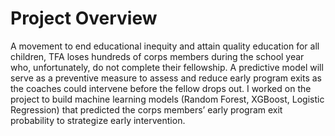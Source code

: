 # Project Overview

A movement to end educational inequity and attain quality education for all children, TFA loses hundreds of corps members during the school year who, unfortunately, do not complete their fellowship. A predictive model will serve as a preventive measure to assess and reduce early program exits as the coaches could intervene before the fellow drops out. I worked on the project to build machine learning models (Random Forest, XGBoost, Logistic Regression) that predicted the corps members’ early program exit probability to strategize early intervention.

